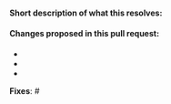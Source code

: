 <!-- 
Many thanks for contributing to Arquillian! Together we can make the testing world better.

Please tell us what this PR brings following the template we provided. 
And don't forget to link to the issue (or create one if there is none).

If you are still working on the change please prefix this pull request title with "WIP"

YOU CAN DELETE THIS COMMENT :)
-->

#### Short description of what this resolves:


#### Changes proposed in this pull request:

-
-
-


**Fixes**: #
